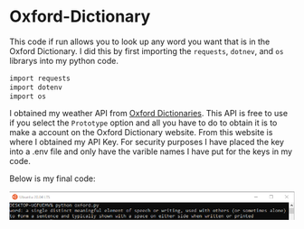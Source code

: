 # Oxford-Dictionary
This code if run allows you to look up any word you want that is in the Oxford Dictionary. I did this by first importing the `requests`, `dotnev`,  and `os` librarys into my python code. 


```
import requests
import dotenv
import os
```

I obtained my weather API from [Oxford Dictionaries](https://developer.oxforddictionaries.com/documentation). This API is free to use if you select the `Prototype` option and all you have to do to obtain it is to make a account on the Oxford Dictionary website. From this website is where I obtained my API Key. For security purposes I have placed the key into a .env file and only have the varible names I have put for the keys in my code.

Below is my final code:

![Dictionary](https://github.com/rjones18/Images/blob/main/Dictionary.png)
